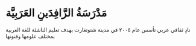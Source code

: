 # مَدْرَسَةُ الرَّافِدَينِ العَرَبِيَّة
نادٍ ثقافي عربي تأسس عام ٢٠٠٥ في مدينة شتوتغارت بهدف تعليم الناشئة للغة العربية بمختلف علومها وفنونها
